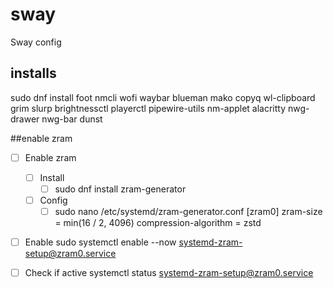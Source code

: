 # sway
Sway config 

## installs 

sudo dnf install foot nmcli wofi waybar blueman mako copyq wl-clipboard grim slurp brightnessctl playerctl pipewire-utils nm-applet alacritty nwg-drawer nwg-bar dunst 


##enable zram 
- [ ] Enable zram
    - [ ] Install
        - [ ] sudo dnf install zram-generator
    - [ ] Config 
        - [ ] sudo nano /etc/systemd/zram-generator.conf
[zram0]
zram-size = min(16 / 2, 4096)
compression-algorithm = zstd
- [ ] Enable
sudo systemctl enable --now systemd-zram-setup@zram0.service
- [ ] Check if active 
systemctl status systemd-zram-setup@zram0.service

